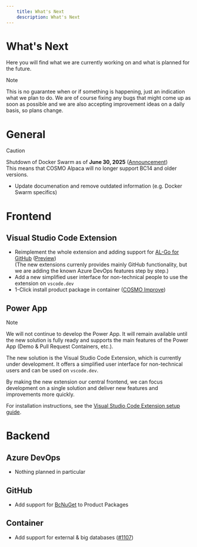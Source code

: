 ```yaml
---
    title: What's Next
    description: What's Next
---
```


# What's Next

Here you will find what we are currently working on and what is planned for the future.
> [!NOTE]
> This is no guarantee when or if something is happening, just an indication what we plan to do. We are of course fixing any bugs that might come up as soon as possible and we are also accepting improvement ideas on a daily basis, so plans change.

# General

> [!CAUTION]
> Shutdown of Docker Swarm as of **June 30, 2025** ([Announcement](https://engage.cloud.microsoft/main/org/cosmoconsult.com/threads/eyJfdHlwZSI6IlRocmVhZCIsImlkIjoiMzA3OTUwMTk5ODgwOTA4OCJ9?trk_copy_link=V2))\
> This means that COSMO Alpaca will no longer support BC14 and older versions.

- Update documenation and remove outdated information (e.g. Docker Swarm specifics)

# Frontend

## Visual Studio Code Extension

- Reimplement the whole extension and adding support for [AL-Go for GitHub](https://github.com/microsoft/AL-Go) ([Preview](https://marketplace.visualstudio.com/items?itemName=cosmoconsult.cosmo-alpaca))\
  (The new extensions currenly provides mainly GitHub functionality, but we are adding the known Azure DevOps features step by step.)
- Add a new simplified user interface for non-technical people to use the extension on `vscode.dev`
- 1-Click install product package in container ([COSMO Improve](https://improve.cosmoconsult.com/ideas/I-0162))

## Power App

> [!NOTE]
> We will not continue to develop the Power App. It will remain available until the new solution is fully ready and supports the main features of the Power App (Demo & Pull Request Containers, etc.).
>
> The new solution is the Visual Studio Code Extension, which is currently under development. It offers a simplified user interface for non-technical users and can be used on `vscode.dev`.
>
> By making the new extension our central frontend, we can focus development on a single solution and deliver new features and improvements more quickly.
>
> For installation instructions, see the [Visual Studio Code Extension setup guide](../getting-started/vscode-dev.md).

# Backend

## Azure DevOps

- Nothing planned in particular

## GitHub

- Add support for [BcNuGet](https://github.com/BusinessCentralApps/GenerateBcNuGet?tab=readme-ov-file#using-github) to Product Packages

## Container

- Add support for external & big databases ([#1107](https://dev.azure.com/cc-ppi/General/_workitems/edit/1107))
